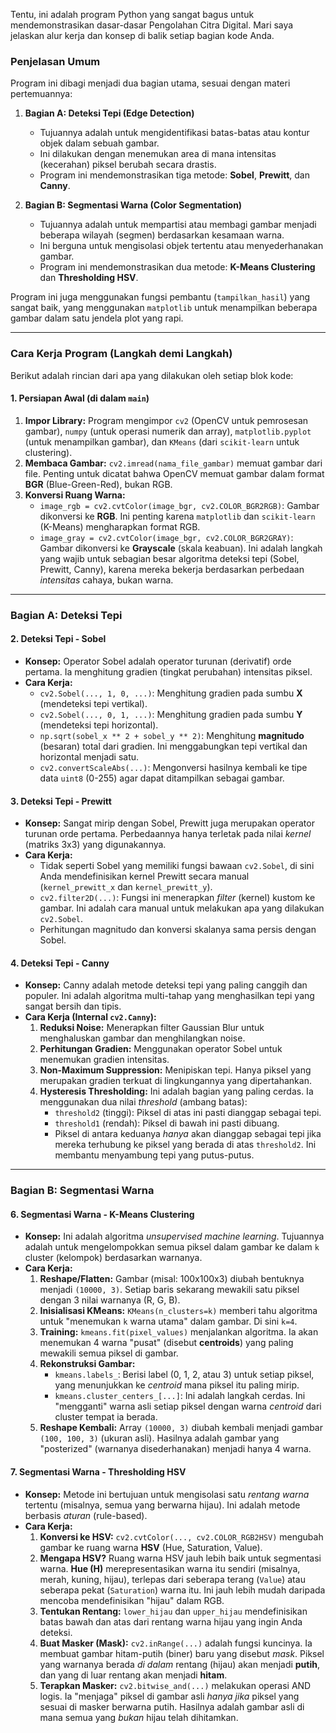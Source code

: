 Tentu, ini adalah program Python yang sangat bagus untuk mendemonstrasikan dasar-dasar Pengolahan Citra Digital. Mari saya jelaskan alur kerja dan konsep di balik setiap bagian kode Anda.

### Penjelasan Umum

Program ini dibagi menjadi dua bagian utama, sesuai dengan materi pertemuannya:

1.  **Bagian A: Deteksi Tepi (Edge Detection)**
    * Tujuannya adalah untuk mengidentifikasi batas-batas atau kontur objek dalam sebuah gambar.
    * Ini dilakukan dengan menemukan area di mana intensitas (kecerahan) piksel berubah secara drastis.
    * Program ini mendemonstrasikan tiga metode: **Sobel**, **Prewitt**, dan **Canny**.

2.  **Bagian B: Segmentasi Warna (Color Segmentation)**
    * Tujuannya adalah untuk mempartisi atau membagi gambar menjadi beberapa wilayah (segmen) berdasarkan kesamaan warna.
    * Ini berguna untuk mengisolasi objek tertentu atau menyederhanakan gambar.
    * Program ini mendemonstrasikan dua metode: **K-Means Clustering** dan **Thresholding HSV**.

Program ini juga menggunakan fungsi pembantu (`tampilkan_hasil`) yang sangat baik, yang menggunakan `matplotlib` untuk menampilkan beberapa gambar dalam satu jendela plot yang rapi.

---

### Cara Kerja Program (Langkah demi Langkah)

Berikut adalah rincian dari apa yang dilakukan oleh setiap blok kode:

#### 1. Persiapan Awal (di dalam `main`)

1.  **Impor Library:** Program mengimpor `cv2` (OpenCV untuk pemrosesan gambar), `numpy` (untuk operasi numerik dan array), `matplotlib.pyplot` (untuk menampilkan gambar), dan `KMeans` (dari `scikit-learn` untuk clustering).
2.  **Membaca Gambar:** `cv2.imread(nama_file_gambar)` memuat gambar dari file. Penting untuk dicatat bahwa OpenCV memuat gambar dalam format **BGR** (Blue-Green-Red), bukan RGB.
3.  **Konversi Ruang Warna:**
    * `image_rgb = cv2.cvtColor(image_bgr, cv2.COLOR_BGR2RGB)`: Gambar dikonversi ke **RGB**. Ini penting karena `matplotlib` dan `scikit-learn` (K-Means) mengharapkan format RGB.
    * `image_gray = cv2.cvtColor(image_bgr, cv2.COLOR_BGR2GRAY)`: Gambar dikonversi ke **Grayscale** (skala keabuan). Ini adalah langkah yang wajib untuk sebagian besar algoritma deteksi tepi (Sobel, Prewitt, Canny), karena mereka bekerja berdasarkan perbedaan *intensitas* cahaya, bukan warna.

---

### Bagian A: Deteksi Tepi

#### 2. Deteksi Tepi - Sobel

* **Konsep:** Operator Sobel adalah operator turunan (derivatif) orde pertama. Ia menghitung gradien (tingkat perubahan) intensitas piksel.
* **Cara Kerja:**
    * `cv2.Sobel(..., 1, 0, ...)`: Menghitung gradien pada sumbu **X** (mendeteksi tepi vertikal).
    * `cv2.Sobel(..., 0, 1, ...)`: Menghitung gradien pada sumbu **Y** (mendeteksi tepi horizontal).
    * `np.sqrt(sobel_x ** 2 + sobel_y ** 2)`: Menghitung **magnitudo** (besaran) total dari gradien. Ini menggabungkan tepi vertikal dan horizontal menjadi satu.
    * `cv2.convertScaleAbs(...)`: Mengonversi hasilnya kembali ke tipe data `uint8` (0-255) agar dapat ditampilkan sebagai gambar.

#### 3. Deteksi Tepi - Prewitt

* **Konsep:** Sangat mirip dengan Sobel, Prewitt juga merupakan operator turunan orde pertama. Perbedaannya hanya terletak pada nilai *kernel* (matriks 3x3) yang digunakannya.
* **Cara Kerja:**
    * Tidak seperti Sobel yang memiliki fungsi bawaan `cv2.Sobel`, di sini Anda mendefinisikan kernel Prewitt secara manual (`kernel_prewitt_x` dan `kernel_prewitt_y`).
    * `cv2.filter2D(...)`: Fungsi ini menerapkan *filter* (kernel) kustom ke gambar. Ini adalah cara manual untuk melakukan apa yang dilakukan `cv2.Sobel`.
    * Perhitungan magnitudo dan konversi skalanya sama persis dengan Sobel.

#### 4. Deteksi Tepi - Canny

* **Konsep:** Canny adalah metode deteksi tepi yang paling canggih dan populer. Ini adalah algoritma multi-tahap yang menghasilkan tepi yang sangat bersih dan tipis.
* **Cara Kerja (Internal `cv2.Canny`):**
    1.  **Reduksi Noise:** Menerapkan filter Gaussian Blur untuk menghaluskan gambar dan menghilangkan noise.
    2.  **Perhitungan Gradien:** Menggunakan operator Sobel untuk menemukan gradien intensitas.
    3.  **Non-Maximum Suppression:** Menipiskan tepi. Hanya piksel yang merupakan gradien terkuat di lingkungannya yang dipertahankan.
    4.  **Hysteresis Thresholding:** Ini adalah bagian yang paling cerdas. Ia menggunakan dua nilai *threshold* (ambang batas):
        * `threshold2` (tinggi): Piksel di atas ini pasti dianggap sebagai tepi.
        * `threshold1` (rendah): Piksel di bawah ini pasti dibuang.
        * Piksel di antara keduanya *hanya* akan dianggap sebagai tepi jika mereka terhubung ke piksel yang berada di atas `threshold2`. Ini membantu menyambung tepi yang putus-putus.

---

### Bagian B: Segmentasi Warna

#### 6. Segmentasi Warna - K-Means Clustering

* **Konsep:** Ini adalah algoritma *unsupervised machine learning*. Tujuannya adalah untuk mengelompokkan semua piksel dalam gambar ke dalam `k` cluster (kelompok) berdasarkan warnanya.
* **Cara Kerja:**
    1.  **Reshape/Flatten:** Gambar (misal: 100x100x3) diubah bentuknya menjadi `(10000, 3)`. Setiap baris sekarang mewakili satu piksel dengan 3 nilai warnanya (R, G, B).
    2.  **Inisialisasi KMeans:** `KMeans(n_clusters=k)` memberi tahu algoritma untuk "menemukan `k` warna utama" dalam gambar. Di sini `k=4`.
    3.  **Training:** `kmeans.fit(pixel_values)` menjalankan algoritma. Ia akan menemukan 4 warna "pusat" (disebut **centroids**) yang paling mewakili semua piksel di gambar.
    4.  **Rekonstruksi Gambar:**
        * `kmeans.labels_`: Berisi label (0, 1, 2, atau 3) untuk setiap piksel, yang menunjukkan ke *centroid* mana piksel itu paling mirip.
        * `kmeans.cluster_centers_[...]`: Ini adalah langkah cerdas. Ini "mengganti" warna asli setiap piksel dengan warna *centroid* dari cluster tempat ia berada.
    5.  **Reshape Kembali:** Array `(10000, 3)` diubah kembali menjadi gambar `(100, 100, 3)` (ukuran asli). Hasilnya adalah gambar yang "posterized" (warnanya disederhanakan) menjadi hanya 4 warna.

#### 7. Segmentasi Warna - Thresholding HSV

* **Konsep:** Metode ini bertujuan untuk mengisolasi satu *rentang warna* tertentu (misalnya, semua yang berwarna hijau). Ini adalah metode berbasis *aturan* (rule-based).
* **Cara Kerja:**
    1.  **Konversi ke HSV:** `cv2.cvtColor(..., cv2.COLOR_RGB2HSV)` mengubah gambar ke ruang warna **HSV** (Hue, Saturation, Value).
    2.  **Mengapa HSV?** Ruang warna HSV jauh lebih baik untuk segmentasi warna. **Hue (H)** merepresentasikan warna itu sendiri (misalnya, merah, kuning, hijau), terlepas dari seberapa terang (`Value`) atau seberapa pekat (`Saturation`) warna itu. Ini jauh lebih mudah daripada mencoba mendefinisikan "hijau" dalam RGB.
    3.  **Tentukan Rentang:** `lower_hijau` dan `upper_hijau` mendefinisikan batas bawah dan atas dari rentang warna hijau yang ingin Anda deteksi.
    4.  **Buat Masker (Mask):** `cv2.inRange(...)` adalah fungsi kuncinya. Ia membuat gambar hitam-putih (biner) baru yang disebut *mask*. Piksel yang warnanya berada *di dalam* rentang (hijau) akan menjadi **putih**, dan yang di luar rentang akan menjadi **hitam**.
    5.  **Terapkan Masker:** `cv2.bitwise_and(...)` melakukan operasi AND logis. Ia "menjaga" piksel di gambar asli *hanya jika* piksel yang sesuai di masker berwarna putih. Hasilnya adalah gambar asli di mana semua yang *bukan* hijau telah dihitamkan.
